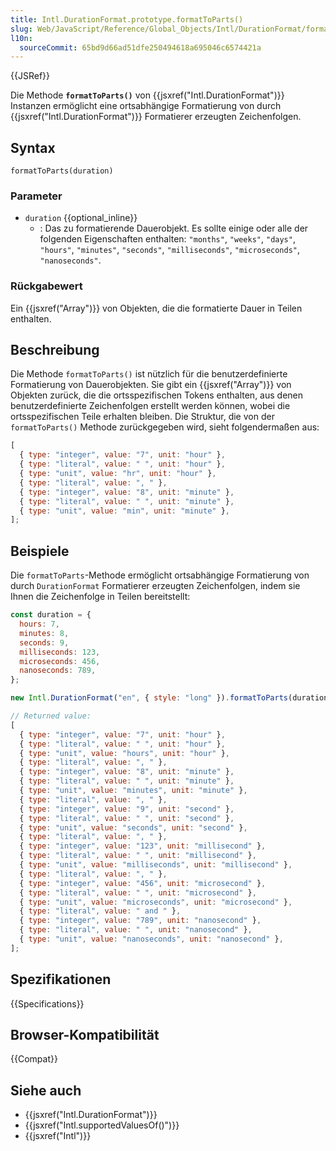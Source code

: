 ```yaml
---
title: Intl.DurationFormat.prototype.formatToParts()
slug: Web/JavaScript/Reference/Global_Objects/Intl/DurationFormat/formatToParts
l10n:
  sourceCommit: 65bd9d66ad51dfe250494618a695046c6574421a
---
```


{{JSRef}}

Die Methode **`formatToParts()`** von {{jsxref("Intl.DurationFormat")}} Instanzen ermöglicht eine ortsabhängige Formatierung von durch {{jsxref("Intl.DurationFormat")}} Formatierer erzeugten Zeichenfolgen.

## Syntax

```js-nolint
formatToParts(duration)
```

### Parameter

- `duration` {{optional_inline}}
  - : Das zu formatierende Dauerobjekt. Es sollte einige oder alle der folgenden Eigenschaften enthalten: `"months"`, `"weeks"`, `"days"`, `"hours"`, `"minutes"`, `"seconds"`, `"milliseconds"`, `"microseconds"`, `"nanoseconds"`.

### Rückgabewert

Ein {{jsxref("Array")}} von Objekten, die die formatierte Dauer in Teilen enthalten.

## Beschreibung

Die Methode `formatToParts()` ist nützlich für die benutzerdefinierte Formatierung von Dauerobjekten. Sie gibt ein {{jsxref("Array")}} von Objekten zurück, die die ortsspezifischen Tokens enthalten, aus denen benutzerdefinierte Zeichenfolgen erstellt werden können, wobei die ortsspezifischen Teile erhalten bleiben. Die Struktur, die von der `formatToParts()` Methode zurückgegeben wird, sieht folgendermaßen aus:

```js
[
  { type: "integer", value: "7", unit: "hour" },
  { type: "literal", value: " ", unit: "hour" },
  { type: "unit", value: "hr", unit: "hour" },
  { type: "literal", value: ", " },
  { type: "integer", value: "8", unit: "minute" },
  { type: "literal", value: " ", unit: "minute" },
  { type: "unit", value: "min", unit: "minute" },
];
```

## Beispiele

Die `formatToParts`-Methode ermöglicht ortsabhängige Formatierung von durch `DurationFormat` Formatierer erzeugten Zeichenfolgen, indem sie Ihnen die Zeichenfolge in Teilen bereitstellt:

```js
const duration = {
  hours: 7,
  minutes: 8,
  seconds: 9,
  milliseconds: 123,
  microseconds: 456,
  nanoseconds: 789,
};

new Intl.DurationFormat("en", { style: "long" }).formatToParts(duration);

// Returned value:
[
  { type: "integer", value: "7", unit: "hour" },
  { type: "literal", value: " ", unit: "hour" },
  { type: "unit", value: "hours", unit: "hour" },
  { type: "literal", value: ", " },
  { type: "integer", value: "8", unit: "minute" },
  { type: "literal", value: " ", unit: "minute" },
  { type: "unit", value: "minutes", unit: "minute" },
  { type: "literal", value: ", " },
  { type: "integer", value: "9", unit: "second" },
  { type: "literal", value: " ", unit: "second" },
  { type: "unit", value: "seconds", unit: "second" },
  { type: "literal", value: ", " },
  { type: "integer", value: "123", unit: "millisecond" },
  { type: "literal", value: " ", unit: "millisecond" },
  { type: "unit", value: "milliseconds", unit: "millisecond" },
  { type: "literal", value: ", " },
  { type: "integer", value: "456", unit: "microsecond" },
  { type: "literal", value: " ", unit: "microsecond" },
  { type: "unit", value: "microseconds", unit: "microsecond" },
  { type: "literal", value: " and " },
  { type: "integer", value: "789", unit: "nanosecond" },
  { type: "literal", value: " ", unit: "nanosecond" },
  { type: "unit", value: "nanoseconds", unit: "nanosecond" },
];
```

## Spezifikationen

{{Specifications}}

## Browser-Kompatibilität

{{Compat}}

## Siehe auch

- {{jsxref("Intl.DurationFormat")}}
- {{jsxref("Intl.supportedValuesOf()")}}
- {{jsxref("Intl")}}
